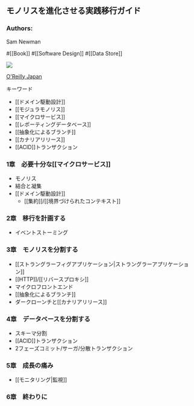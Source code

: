 ## モノリスを進化させる実践移行ガイド

### Authors:
Sam Newman

#[[Book]] #[[Software Design]] #[[Data Store]]

![](https://www.oreilly.co.jp/books/images/picture_large978-4-87311-931-1.jpeg)

[O'Reilly Japan](https://www.oreilly.co.jp//books/9784873119311/)


キーワード
- [[ドメイン駆動設計]]
- [[モジュラモノリス]]
- [[マイクロサービス]]
- [[レポーティングデータベース]]
- [[抽象化によるブランチ]]
- [[カナリアリリース]]
- [[ACID]]トランザクション

### 1章　必要十分な[[マイクロサービス]]
- モノリス
- 結合と凝集
- [[ドメイン駆動設計]]
  - [[集約]]/[[境界づけられたコンテキスト]]
### 2章　移行を計画する
- イベントストーミング
### 3章　モノリスを分割する
- [[ストラングラーフィグアプリケーション|ストラングラーアプリケーション]]
- [[HTTP]]/[[リバースプロキシ]]
- マイクロフロントエンド
- [[抽象化によるブランチ]]
- ダークローンチと[[カナリアリリース]]
### 4章　データベースを分割する
- スキーマ分割
- [[ACID]]トランザクション
- 2フェーズコミット/サーガ/分散トランザクション
### 5章　成長の痛み
- [[モニタリング|監視]]
### 6章　終わりに
